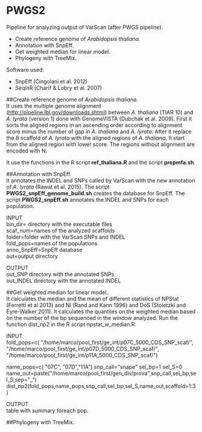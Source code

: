 PWGS2
=====

Pipeline for analyzing output of VarScan (after PWGS pipeline).


- Create reference genome of *Arabidopsis thaliana*.
- Annotation with SnpEff.
- Get weighted median for linear model.
- Phylogeny with TreeMix.


Software used:

- SnpEff (Cingolani et al. 2012)
- SeqinR (Charif & Lobry et al. 2007)



##Create reference genome of *Arabidopsis thaliana*.   
It uses the multiple genome alignment (http://pipeline.lbl.gov/downloads.shtml) between *A. thaliana* (TIAR 10) and *A. lyrata*  (version 1) done with GenomeVISTA (Dubchak et al. 2009). First it sorts the aligned regions in an ascending order according to alignment score minus the number of gap in *A. thaliana* and *A. lyrata*. After it replace the 8 scaffold of *A. lyrata* with the aligned regions of *A. thaliana*. It start from the aligned region with lower score. The regions without alignment are encoded with N.  

It use the functions in the R script **ref_thaliana.R** and the script **prepmfa.sh**.

##Annotation with SnpEff.  
It annotates the INDEL and SNPs called by VarScan with the new annotation of *A. lyrata* (Rawat et al. 2015). The script **PWGS2_snpEff_genome_build.sh** creates the database for SnpEff. The script **PWGS2_snpEff.sh** annotates the INDEL and SNPs for each population.  

INPUT  
bin_dir= directory with the executable files  
scaf_num=names of the analyzed scaffolds  
folder=folder with the VarScan SNPs and INDEL  
fold_pops=names of the populations  
anno_SnpEff=SnpEff database  
out=output directory  

OUTPUT  
out_SNP directory with the annotated SNPs  
out_INDEL directory with the annotated INDEL  




##Get weighted median for linear model.  
It calculates the median and the mean of different statistics  of NPStat (Ferretti et al 2013) and NI (Rand and Kann 1996) and DoS (Stoletzki and Eyre-Walker 2011). It calculates the quantiles on the weighted median based on the number of the bp sequenced in the window analyzed. Run the function dist_np2 in the R script npstat_w_median.R  

INPUT  
fold_pops=c( "/home/marco/pool_first/ge_int/p07C_5000_CDS_SNP_scaf/", "/home/marco/pool_first/ge_int/p07D_5000_CDS_SNP_scaf/", "/home/marco/pool_first/ge_int/p11A_5000_CDS_SNP_scaf/")
 
name_pops=c( "07C", "07D","11A")
snp_call="snape"
sel_bp=1
sel_S=0
name_out=paste("/home/marco/pool_first/gen_div/prova",snp_call,sel_bp,sel_S,sep="_")
dist_np2(fold_pops,name_pops,snp_call,sel_bp,sel_S,name_out,scaffold=1:3)

OUTPUT  
table with summary foreach pop.  


##Phylogeny with TreeMix.  



